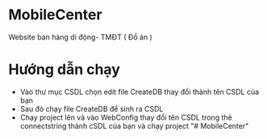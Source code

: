 # MobileCenter
Website bán hàng di động- TMĐT ( Đồ án )

# Hướng dẫn chạy

- Vào thư mục CSDL chọn edit file CreateDB thay đổi thành tên CSDL của bạn
- Sau đó chạy file CreateDB để sinh ra CSDL
- Chạy project lên và vào WebConfig thay đổi tên CSDL trong thẻ connectstring thành cSDL của bạn và chạy project
 "# MobileCenter" 
